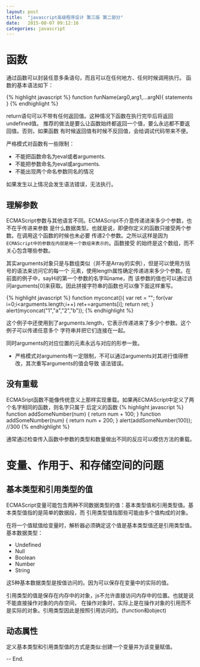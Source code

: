 ```yaml
---
layout: post
title:  "javascript高级程序设计 第三版 第二部分"
date:   2015-08-07 09:12:16
categories: javascript
---
```


# 函数

通过函数可以封装任意多条语句，而且可以在任何地方、任何时候调用执行。
函数的基本语法如下：

{% highlight javascript %}
function funName(arg0,arg1,...argN){
   statements
}
{% endhighlight %}

return语句可以不带有任何返回值。这种情况下函数在执行完毕后将返回undefined值。
推荐的做法是要么让函数始终都返回一个值，要么永远都不要返回值。否则，如果函数
有时候返回值有时候不反回值，会给调试代码带来不便。

严格模式对函数有一些限制：

- 不能把函数命名为eval或者arguments.
- 不能把参数命名为eval或arguments.
- 不能出现两个命名参数同名的情况

如果发生以上情况会发生语法错误，无法执行。

## 理解参数

ECMAScript参数与其他语言不同。ECMAScript不介意传递进来多少个参数，也不在乎传进来参数
是什么数据类型。也就是说，即便你定义的函数只接受两个参数。在调用这个函数的时候也未必要
传递2个参数。之所以这样是因为```ECMAScript中的参数在内部是用一个数组来表示的```。函数接受
的始终是这个数组，而不关心包含哪些参数。

其实arguments对象只是与数组类似（并不是Array的实例），但是可以使用方括号的语法来访问它的每一个
元素，使用length属性确定传递进来多少个参数。在前面的例子中，sayHi的第一个参数的名字叫name，而
该参数的值也可以通过访问arguments[0]来获取。因此拼接字符串的函数也可以像下面这样重写。

{% highlight javascript %}
function myconcat(){
	var ret = "";
	for(var i=0;i<arguments.length;i++)
		ret+=arguments[i];
	return ret;
}
alert(myconcat("1","a","2","b"));
{% endhighlight %}

这个例子中还使用到了arguments.length，它表示传递进来了多少个参数。这个例子可以传递任意多个
字符串并把它们连接在一起。

同时arguments的对应位置的元素永远与对应的形参一致。
- 严格模式对arguments有一定限制，不可以通过arguments对其进行值得修改，其次重写arguments的值会导致
语法错误。

## 没有重载

ECMASript函数不能像传统意义上那样实现重载。如果再ECMAScript中定义了两个名字相同的函数，则名字只属于
后定义的函数
{% highlight javascript %}
function addSomeNumber(num) {
  return num + 100;
}
function addSomeNumber(num) {
  return num + 200;
}
alert(addSomeNumber(100)); //300
{% endhighlight %}

通常通过检查传入函数中参数的类型和数量做出不同的反应可以模仿方法的重载。

# 变量、作用于、和存储空间的问题

## 基本类型和引用类型的值

ECMAScript变量可能包含两种不同数据类型的值：基本类型值和引用类型值。基本类型值指的是简单的数据段，而
引用类型值指那些可能由多个值构成的对象。

在将一个值赋值给变量时，解析器必须确定这个值是基本类型值还是引用类型值。基本数据类型：

- Undefined
- Null
- Boolean
- Number
- String

这5种基本数据类型是按值访问的。因为可以保存在变量中的实际的值。

引用类型的值是保存在内存中的对象，js不允许直接访问内存中的位置。也就是说不能直接操作对象的内存空间，
在操作对象时，实际上是在操作对象的引用而不是实际的对象。引用类型因此是按照引用访问的。(function和object)

## 动态属性

定义基本类型和引用类型值的方式是类似:创建一个变量并为该变量赋值。

-- End.
